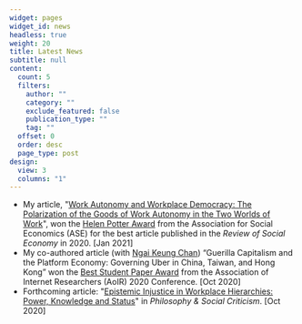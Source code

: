 ```yaml
---
widget: pages
widget_id: news
headless: true
weight: 20
title: Latest News
subtitle: null
content:
  count: 5
  filters:
    author: ""
    category: ""
    exclude_featured: false
    publication_type: ""
    tag: ""
  offset: 0
  order: desc
  page_type: post
design:
  view: 3
  columns: "1"
---
```

* My article, "[Work Autonomy and Workplace Democracy:  The Polarization of the Goods of Work Autonomy in the Two Worlds of Work](https://doi.org/10.1080/00346764.2019.1690671)", won the [Helen Potter Award](https://socialeconomics.org/awards-grants/hellen-potter-award/) from the Association for Social Economics (ASE) for the best article published in the *Review of Social Economy* in 2020. \[Jan 2021]
* My co-authored article (with [Ngai Keung Chan](https://ngaikeungchan.com/)) “Guerilla Capitalism and the Platform Economy: Governing Uber in China, Taiwan, and Hong Kong” won the [Best Student Paper Award](https://aoir.org/awards/student-paper/) from the Association of Internet Researchers (AoIR) 2020 Conference. \[Oct 2020]
* Forthcoming article: "[Epistemic Injustice in Workplace Hierarchies: Power, Knowledge and Status](https://doi.org/10.1177%2F0191453720961523)" in *Philosophy & Social Criticism*.  \[Oct 2020]
